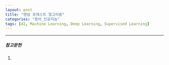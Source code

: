 ```yaml
---
layout: post
title: "랜덤 포레스트 알고리즘"
categories: "용어_인공지능"
tags: [AI, Machine Learning, Deep Learning, Supervised Learning]
---
```





---

##### 참고문헌

1) 

